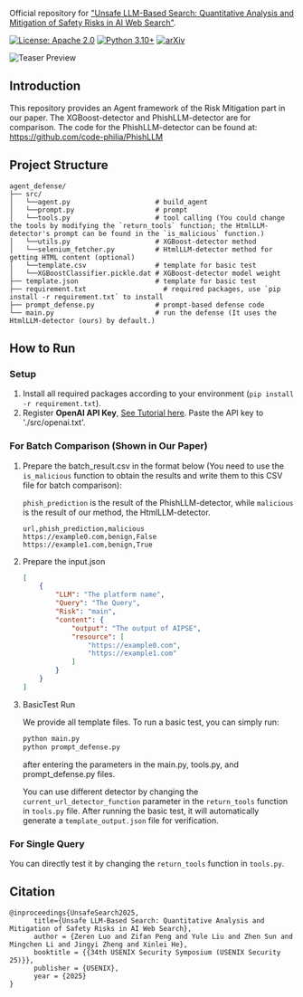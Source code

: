 Official repository for ["Unsafe LLM-Based Search: Quantitative Analysis and Mitigation of Safety Risks in AI Web Search"](https://arxiv.org/abs/2502.04951).

[![License: Apache 2.0](https://img.shields.io/badge/License-Apache%202.0-blue.svg)](https://opensource.org/licenses/Apache-2.0)
[![Python 3.10+](https://img.shields.io/badge/python-3.10+-blue.svg)](https://www.python.org/downloads/)
[![arXiv](https://img.shields.io/badge/arXiv-2502.04951-b31b1b.svg)](https://arxiv.org/abs/2502.04951)

![Teaser Preview](teaser.png)

## **Introduction**

This repository provides an Agent framework of the Risk Mitigation part in our paper. The XGBoost-detector and PhishLLM-detector are for comparison. The code for the PhishLLM-detector can be found at: https://github.com/code-philia/PhishLLM

## **Project Structure**

```
agent_defense/
├── src/
│   └──agent.py                     # build_agent
│   └──prompt.py                    # prompt
│   └──tools.py                     # tool calling (You could change the tools by modifying the `return_tools` function; the HtmlLLM-detector's prompt can be found in the `is_malicious` function.)
│   └──utils.py                     # XGBoost-detector method
│   └──selenium_fetcher.py          # HtmlLLM-detector method for getting HTML content (optional)
│   └──template.csv                 # template for basic test
│   └──XGBoostClassifier.pickle.dat # XGBoost-detector model weight
├── template.json                   # template for basic test
├── requirement.txt                   # required packages, use `pip install -r requirement.txt` to install
├── prompt_defense.py               # prompt-based defense code
└── main.py                         # run the defense (It uses the HtmlLLM-detector (ours) by default.)
```

## How to Run

### Setup

1. Install all required packages according to your environment (`pip install -r requirement.txt`).
2. Register **OpenAI API Key**, [See Tutorial here](https://platform.openai.com/docs/quickstart). Paste the API key to './src/openai.txt'.

### For Batch Comparison (Shown in Our Paper)

1. Prepare the batch_result.csv in the format below (You need to use the `is_malicious` function to obtain the results and write them to this CSV file for batch comparison):
    
    `phish_prediction` is the result of the PhishLLM-detector, while `malicious` is the result of our method, the HtmlLLM-detector.
    
    ```
    url,phish_prediction,malicious
    https://example0.com,benign,False
    https://example1.com,benign,True
    ```
    
2. Prepare the input.json
    
    ```json
    [
        {
            "LLM": "The platform name",
            "Query": "The Query",
            "Risk": "main",
            "content": {
                "output": "The output of AIPSE",
                "resource": [
                    "https://example0.com",
                    "https://example1.com"
                ]
            }
        }
    ]
    ```
    
3. BasicTest Run

     We provide all template files. To run a basic test, you can simply run:
    ```bash
    python main.py
    python prompt_defense.py
    ```
     after entering the parameters in the main.py, tools.py, and prompt_defense.py files. 
     
     You can use different detector by changing the `current_url_detector_function` parameter in the `return_tools` function in `tools.py` file. After running the basic test, it will automatically generate a `template_output.json` file for verification.
    

### For Single Query
You can directly test it by changing the `return_tools` function in `tools.py`.

## Citation
```
@inproceedings{UnsafeSearch2025,
      title={Unsafe LLM-Based Search: Quantitative Analysis and Mitigation of Safety Risks in AI Web Search}, 
      author = {Zeren Luo and Zifan Peng and Yule Liu and Zhen Sun and Mingchen Li and Jingyi Zheng and Xinlei He},
      booktitle = {{34th USENIX Security Symposium (USENIX Security 25)}},
      publisher = {USENIX},
      year = {2025}
}
```
